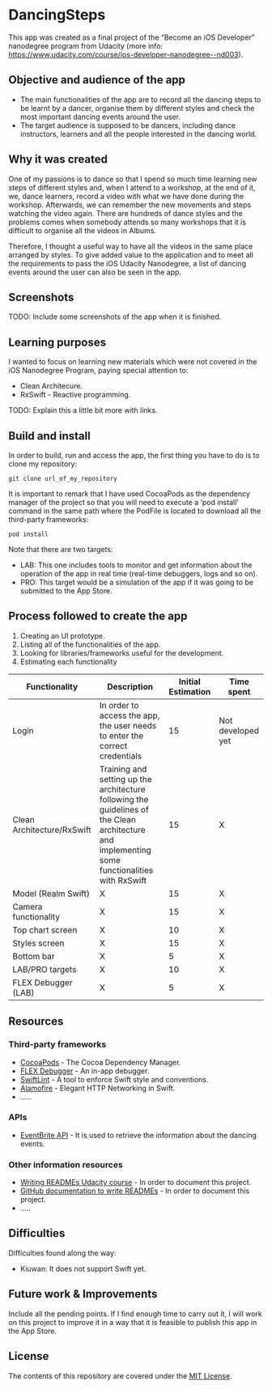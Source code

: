 # DancingSteps
This app was created as a final project of the “Become an iOS Developer” nanodegree program from Udacity (more info: https://www.udacity.com/course/ios-developer-nanodegree--nd003).

## Objective and audience of the app
 * The main functionalities of the app are to record all the dancing steps to be learnt by a dancer, organise them by different styles and check the most important dancing events around the user.
 * The target audience is supposed to be dancers, including dance instructors, learners and all the people interested in the dancing world.

## Why it was created
One of my passions is to dance so that I spend so much time learning new steps of different styles and, when I attend to a workshop, at the end of it, we, dance learners, record a video with what we have done during the workshop. Afterwards, we can remember the new movements and steps watching the video again. There are hundreds of dance styles and the problems comes when somebody attends so many workshops that it is difficult to organise all the videos in Albums.

Therefore,  I thought a useful way to have all the videos in the same place arranged by styles. To give added value to the application and to meet all the requirements to pass the iOS Udacity Nanodegree, a list of dancing events around the user can also be seen in the app.

## Screenshots
TODO: Include some screenshots of the app when it is finished.

## Learning purposes
I wanted to focus on learning new materials which were not covered in the iOS Nanodegree Program, paying special attention to:
- Clean Architecure.
- RxSwift - Reactive programming.

TODO: Explain this a little bit more with links.

## Build and install
In order to build, run and access the app, the first thing you have to do is to clone my repository:
```
git clone url_of_my_repository
```
It is important to remark that I have used CocoaPods as the dependency manager of the project so that you will need to execute a ‘pod install’ command in the same path where the PodFile is located to download all the third-party frameworks:
```
pod install
```
Note that there are two targets:
* LAB: This one includes tools to monitor and get information about the operation of the app in real time (real-time debuggers, logs and so on).
* PRO: This target would be a simulation of the app if it was going to be submitted to the App Store.

## Process followed to create the app
1) Creating an UI prototype.
2) Listing all of the functionalities of the app.
3) Looking for libraries/frameworks useful for the development.
4) Estimating each functionality

| Functionality | Description | Initial Estimation | Time spent |
| --- | --- | --- | --- |
| Login | In order to access the app, the user needs to enter the correct credentials | 15 | Not developed yet |
| Clean Architecture/RxSwift | Training and setting up the architecture following the guidelines of the Clean architecture and implementing some functionalities with RxSwift | 15 | X |
| Model (Realm Swift) | X | 15 | X |
| Camera functionality | X | 15 | X |
| Top chart screen | X | 10 | X |
| Styles screen | X | 15 | X |
| Bottom bar | X | 5 | X |
| LAB/PRO targets | X | 10 | X |
| FLEX Debugger (LAB) | X | 5 | X |

## Resources
### Third-party frameworks
* [CocoaPods](https://github.com/CocoaPods/CocoaPods) - The Cocoa Dependency Manager.
* [FLEX Debugger](https://github.com/Flipboard/FLEX) - An in-app debugger.
* [SwiftLint](https://github.com/realm/SwiftLint) - A tool to enforce Swift style and conventions.
* [Alamofire](https://github.com/Alamofire/Alamofire) - Elegant HTTP Networking in Swift.
* .....
### APIs
* [EventBrite API](https://www.eventbriteapi.com/v3/) - It is used to retrieve the information about the dancing events.
### Other information resources
* [Writing READMEs Udacity course](https://www.udacity.com/course/writing-readmes--ud777) - In order to document this project.
* [GitHub documentation to write READMEs](https://help.github.com/categories/writing-on-github/) - In order to document this project.
* .....

## Difficulties
Difficulties found along the way:
* Kiuwan: It does not support Swift yet.

## Future work & Improvements
Include all the pending points.
If I find enough time to carry out it, I will work on this project to improve it in a way that it is feasible to publish this app in the App Store.

## License
The contents of this repository are covered under the [MIT License](LICENSE).
